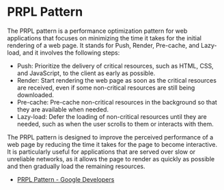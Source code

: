 # PRPL Pattern

The PRPL pattern is a performance optimization pattern for web applications that focuses on minimizing the time it takes for the initial rendering of a web page. It stands for Push, Render, Pre-cache, and Lazy-load, and it involves the following steps:

* Push: Prioritize the delivery of critical resources, such as HTML, CSS, and JavaScript, to the client as early as possible.
* Render: Start rendering the web page as soon as the critical resources are received, even if some non-critical resources are still being downloaded.
* Pre-cache: Pre-cache non-critical resources in the background so that they are available when needed.
* Lazy-load: Defer the loading of non-critical resources until they are needed, such as when the user scrolls to them or interacts with them.

The PRPL pattern is designed to improve the perceived performance of a web page by reducing the time it takes for the page to become interactive. It is particularly useful for applications that are served over slow or unreliable networks, as it allows the page to render as quickly as possible and then gradually load the remaining resources.

- [PRPL Pattern - Google Developers](https://developers.google.com/web/fundamentals/performance/prpl-pattern)
